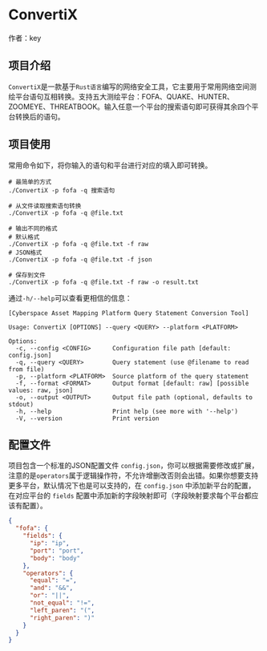 # ConvertiX

作者：key

## 项目介绍

`ConvertiX`是一款基于`Rust语言`编写的网络安全工具，它主要用于常用网络空间测绘平台语句互相转换。支持五大测绘平台：FOFA、QUAKE、HUNTER、ZOOMEYE、THREATBOOK。输入任意一个平台的搜索语句即可获得其余四个平台转换后的语句。

## 项目使用

常用命令如下，将你输入的语句和平台进行对应的填入即可转换。

```shell
# 最简单的方式
./ConvertiX -p fofa -q 搜索语句

# 从文件读取搜索语句转换
./ConvertiX -p fofa -q @file.txt

# 输出不同的格式
# 默认格式
./ConvertiX -p fofa -q @file.txt -f raw
# JSON格式
./ConvertiX -p fofa -q @file.txt -f json

# 保存到文件
./ConvertiX -p fofa -q @file.txt -f raw -o result.txt
```

通过`-h/--help`可以查看更相信的信息：

```shell
[Cyberspace Asset Mapping Platform Query Statement Conversion Tool]

Usage: ConvertiX [OPTIONS] --query <QUERY> --platform <PLATFORM>

Options:
  -c, --config <CONFIG>      Configuration file path [default: config.json]
  -q, --query <QUERY>        Query statement (use @filename to read from file)
  -p, --platform <PLATFORM>  Source platform of the query statement
  -f, --format <FORMAT>      Output format [default: raw] [possible values: raw, json]
  -o, --output <OUTPUT>      Output file path (optional, defaults to stdout)
  -h, --help                 Print help (see more with '--help')
  -V, --version              Print version
```

## 配置文件

项目包含一个标准的JSON配置文件 `config.json`，你可以根据需要修改或扩展，注意的是`operators`属于逻辑操作符，不允许增删改否则会出错。如果你想要支持更多平台，默认情况下也是可以支持的，在 `config.json` 中添加新平台的配置，在对应平台的 `fields` 配置中添加新的字段映射即可（字段映射要求每个平台都应该有配置）。

```json
{
  "fofa": {
    "fields": {
      "ip": "ip",
      "port": "port",
      "body": "body"
    },
    "operators": {
      "equal": "=",
      "and": "&&",
      "or": "||",
      "not_equal": "!=",
      "left_paren": "(",
      "right_paren": ")"
    }
  }
}
```
